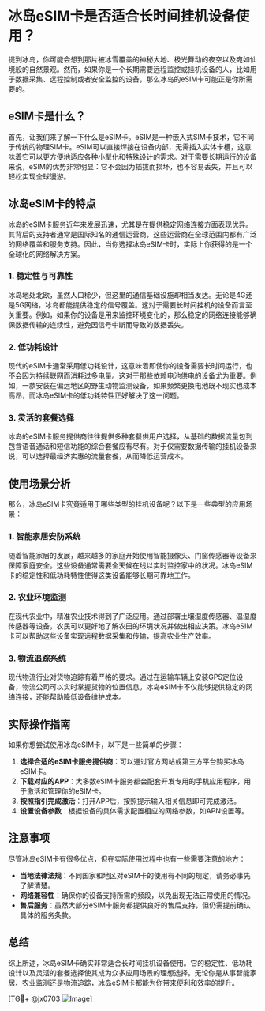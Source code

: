 # 冰岛eSIM卡是否适合长时间挂机设备使用？

提到冰岛，你可能会想到那片被冰雪覆盖的神秘大地、极光舞动的夜空以及宛如仙境般的自然景观。然而，如果你是一个长期需要远程监控或挂机设备的人，比如用于数据采集、远程控制或者安全监控的设备，那么冰岛的eSIM卡可能正是你所需要的。

## eSIM卡是什么？
首先，让我们来了解一下什么是eSIM卡。eSIM是一种嵌入式SIM卡技术，它不同于传统的物理SIM卡。eSIM可以直接焊接在设备内部，无需插入实体卡槽，这意味着它可以更方便地适应各种小型化和特殊设计的需求。对于需要长期运行的设备来说，eSIM的优势非常明显：它不会因为插拔而损坏，也不容易丢失，并且可以轻松实现全球漫游。

## 冰岛eSIM卡的特点
冰岛的eSIM卡服务近年来发展迅速，尤其是在提供稳定网络连接方面表现优异。其背后的支持者通常是国际知名的通信运营商，这些运营商在全球范围内都有广泛的网络覆盖和服务支持。因此，当你选择冰岛eSIM卡时，实际上你获得的是一个全球化的网络解决方案。

### 1. **稳定性与可靠性**
冰岛地处北欧，虽然人口稀少，但这里的通信基础设施却相当发达。无论是4G还是5G网络，冰岛都能提供稳定的信号覆盖。这对于需要长时间挂机的设备而言至关重要。例如，如果你的设备是用来监控环境变化的，那么稳定的网络连接能够确保数据传输的连续性，避免因信号中断而导致的数据丢失。

### 2. **低功耗设计**
现代的eSIM卡通常采用低功耗设计，这意味着即使你的设备需要长时间运行，也不会因为持续联网而消耗过多电量。这对于那些依赖电池供电的设备尤为重要。例如，一款安装在偏远地区的野生动物监测设备，如果频繁更换电池既不现实也成本高昂，而冰岛eSIM卡的低功耗特性正好解决了这一问题。

### 3. **灵活的套餐选择**
冰岛的eSIM卡服务提供商往往提供多种套餐供用户选择，从基础的数据流量包到包含语音通话和短信功能的综合套餐应有尽有。对于仅需要数据传输的挂机设备来说，可以选择最经济实惠的流量套餐，从而降低运营成本。

## 使用场景分析
那么，冰岛eSIM卡究竟适用于哪些类型的挂机设备呢？以下是一些典型的应用场景：

### 1. **智能家居安防系统**
随着智能家居的发展，越来越多的家庭开始使用智能摄像头、门窗传感器等设备来保障家庭安全。这些设备通常需要全天候在线以实时监控家中的状况。冰岛eSIM卡的稳定性和低功耗特性使得这类设备能够长期可靠地工作。

### 2. **农业环境监测**
在现代农业中，精准农业技术得到了广泛应用。通过部署土壤湿度传感器、温湿度传感器等设备，农民可以更好地了解农田的环境状况并做出相应决策。冰岛eSIM卡可以帮助这些设备实现远程数据采集和传输，提高农业生产效率。

### 3. **物流追踪系统**
现代物流行业对货物追踪有着严格的要求。通过在运输车辆上安装GPS定位设备，物流公司可以实时掌握货物的位置信息。冰岛eSIM卡不仅能够提供稳定的网络连接，还能帮助降低设备维护成本。

## 实际操作指南
如果你想尝试使用冰岛eSIM卡，以下是一些简单的步骤：

1. **选择合适的eSIM卡服务提供商**：可以通过官方网站或第三方平台购买冰岛eSIM卡。
2. **下载对应的APP**：大多数eSIM卡服务都会配套开发专用的手机应用程序，用于激活和管理你的eSIM卡。
3. **按照指引完成激活**：打开APP后，按照提示输入相关信息即可完成激活。
4. **设置设备参数**：根据设备的具体需求配置相应的网络参数，如APN设置等。

## 注意事项
尽管冰岛eSIM卡有很多优点，但在实际使用过程中也有一些需要注意的地方：

- **当地法律法规**：不同国家和地区对eSIM卡的使用有不同的规定，请务必事先了解清楚。
- **网络兼容性**：确保你的设备支持所需的频段，以免出现无法正常使用的情况。
- **售后服务**：虽然大部分eSIM卡服务都提供良好的售后支持，但仍需提前确认具体的服务条款。

## 总结
综上所述，冰岛eSIM卡确实非常适合长时间挂机设备使用。它的稳定性、低功耗设计以及灵活的套餐选择使其成为众多应用场景的理想选择。无论你是从事智能家居、农业监测还是物流追踪，冰岛eSIM卡都能为你带来便利和效率的提升。

[TG💪+ @jx0703 ![Image](https://github.com/user-attachments/assets/dbca1d08-cadb-493c-b0ec-ad6f7a83f270)]